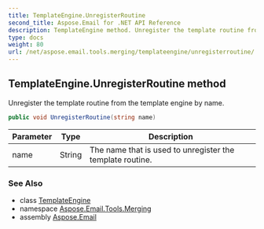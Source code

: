 ```yaml
---
title: TemplateEngine.UnregisterRoutine
second_title: Aspose.Email for .NET API Reference
description: TemplateEngine method. Unregister the template routine from the template engine by name
type: docs
weight: 80
url: /net/aspose.email.tools.merging/templateengine/unregisterroutine/
---
```

## TemplateEngine.UnregisterRoutine method

Unregister the template routine from the template engine by name.

```csharp
public void UnregisterRoutine(string name)
```

| Parameter | Type | Description |
| --- | --- | --- |
| name | String | The name that is used to unregister the template routine. |

### See Also

* class [TemplateEngine](../)
* namespace [Aspose.Email.Tools.Merging](../../templateengine/)
* assembly [Aspose.Email](../../../)



